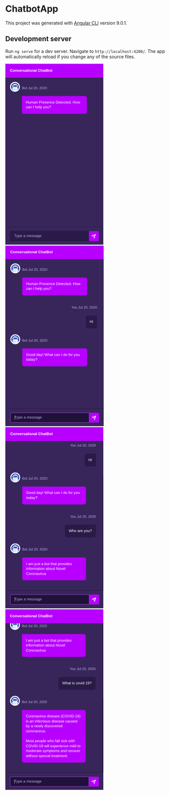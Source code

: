 # ChatbotApp

This project was generated with [Angular CLI](https://github.com/angular/angular-cli) version 9.0.1.



## Development server

Run `ng serve` for a dev server. Navigate to `http://localhost:4200/`. The app will automatically reload if you change any of the source files.

![picture](src/assets/samples/1.png)
![picture](src/assets/samples/2.png)
![picture](src/assets/samples/3.png)
![picture](src/assets/samples/4.png)

